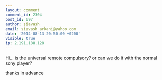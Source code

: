 ```yaml
---
layout: comment
comment_id: 2304
post_id: 697
author: siavash
email: siavash_arkani@yahoo.com
date: '2014-08-13 20:50:00 +0200'
visible: true
ip: 2.191.188.128
---
```

Hi...
is the universal remote compulsory? or can we do it with the normal sony player?

thanks in advance
